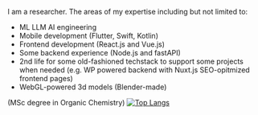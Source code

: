 I am a researcher. The areas of my expertise including but not limited to:
* ML LLM AI engineering
* Mobile development (Flutter, Swift, Kotlin)
* Frontend development (React.js and Vue.js)
* Some backend experience (Node.js and fastAPI)
* 2nd life for some old-fashioned techstack to support some projects when needed (e.g. WP powered backend with Nuxt.js SEO-opitmized frontend pages)
* WebGL-powered 3d models (Blender-made)

(MSc degree in Organic Chemistry)
[![Top Langs](https://github-readme-stats.vercel.app/api/top-langs/?username=gubnota&layout=donut-vertical)](https://github.com/anuraghazra/github-readme-stats)
